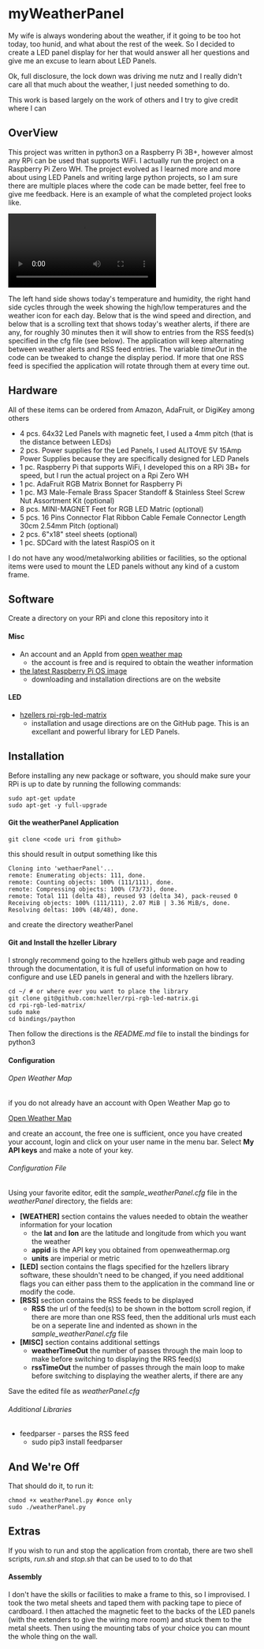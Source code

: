 myWeatherPanel
============

My wife is always wondering about the weather, if it going to be too hot today, too hunid, and what about the rest of the week. So I decided to create a LED panel display for her that would answer all her questions and give me an excuse to learn about LED Panels.

Ok, full disclosure, the lock down was driving me nutz and I really didn't care all that much about the weather, I just needed something to do.

This work is based largely on the work of others and I try to give credit where I can


OverView
--------

This project was written in python3 on a Raspberry Pi 3B+, however almost any RPi can be used that supports WiFi. I actually run the project on a Raspberry Pi Zero WH. The project evolved as I learned more and more about using LED Panels and writing large python projects, so I am sure there are multiple places where the code can be made better, feel free to give me feedback. Here is an example of what the completed project looks like.


![Figure 1!](/images/20210215_102659.mp4)

The left hand side shows today's temperature and humidity, the right hand side cycles through the week showing the high/low temperatures and the weather icon for each day. Below that is the wind speed and direction, and below that is a scrolling text that shows today's weather alerts, if there are any, for roughly 30 minutes then it will show to entries from the RSS feed(s) specified in the cfg file (see below).
The application will keep alternating between weather alerts and RSS feed entries. The variable *timeOut* in the code can be tweaked to change the display period. If more that one RSS feed is specified the application will rotate through them at every time out.

## Hardware


All of these items can be ordered from Amazon, AdaFruit, or DigiKey among others

- 4 pcs. 64x32 Led Panels with magnetic feet, I used a 4mm pitch (that is the distance between LEDs)
- 2 pcs. Power supplies for the Led Panels, I used ALITOVE 5V 15Amp Power Supplies because they are specifically designed for LED Panels
- 1 pc. Raspberry Pi that supports WiFi, I developed this on a RPi 3B+ for speed, but I run the actual project on a Rpi Zero WH
- 1 pc. AdaFruit RGB Matrix Bonnet for Raspberry Pi
- 1 pc. M3 Male-Female Brass Spacer Standoff & Stainless Steel Screw Nut Assortment Kit (optional)
- 8 pcs. MINI-MAGNET Feet for RGB LED Matric (optional)
- 5 pcs. 16 Pins Connector Flat Ribbon Cable Female Connector Length 30cm 2.54mm Pitch (optional)
- 2 pcs. 6"x18" steel sheets (optional)
- 1 pc. SDCard with the latest RaspiOS on it 

I do not have any wood/metalworking abilities or facilities, so the optional items were used to mount the LED panels without any kind of a custom frame. 

## Software

Create a directory on your RPi and clone this repository into it

	
#### Misc
- An account and an AppId from [open weather map](openweathermap.org)
	-  the account is free and is required to obtain the weather information
- [the latest Raspberry Pi OS image](www.raspberrypi.org/software/operating-systems)
	- downloading and installation directions are on the website
#### LED
- [hzellers rpi-rgb-led-matrix](github.com/hzeller/rpi-rgb-led-matrix) 
	- installation and usage directions are on the GitHub page. This is an excellant and powerful library for LED Panels.



## Installation
Before installing any new package or software, you should make sure your RPi is up to date by running the following commands:

	sudo apt-get update
    sudo apt-get -y full-upgrade
   
#### Git the weatherPanel Application

	git clone <code uri from github>
    
this should result in output something like this
	
    Cloning into 'wethaerPanel'...
	remote: Enumerating objects: 111, done.
	remote: Counting objects: 100% (111/111), done.
	remote: Compressing objects: 100% (73/73), done.
	remote: Total 111 (delta 48), reused 93 (delta 34), pack-reused 0
	Receiving objects: 100% (111/111), 2.07 MiB | 3.36 MiB/s, done.
	Resolving deltas: 100% (48/48), done.
and create the directory weatherPanel

#### Git and Install the hzeller Library
I strongly recommend going to the hzellers github web page and reading through the documentation, it is full of useful information on how to configure and use LED panels in general and with the hzellers library.

	cd ~/ # or where ever you want to place the library
    git clone git@github.com:hzeller/rpi-rgb-led-matrix.gi
    cd rpi-rgb-led-matrix/
	sudo make
    cd bindings/paython
   
Then follow the directions is the *README.md* file to install the bindings for python3


#### Configuration

###### Open Weather Map
if you do not already have an account with Open Weather Map go to 

[Open Weather Map](openweathermap.org)

and create an account, the free one is sufficient, once you have created your account, login and click on your user name in the menu bar. Select **My API keys** and make a note of your key.

###### Configuration File

Using your favorite editor, edit the *sample_weatherPanel.cfg* file in the *weatherPanel* directory, the fields are:
- **[WEATHER]** section contains the values needed to obtain the weather information for your location
	- the **lat** and **lon** are the latitude and longitude from which you want the weather
	- **appid** is the API key you obtained from openweathermap.org
	- **units** are imperial or metric
- **[LED]** section contains the flags specified for the hzellers library software, these shouldn't need to be changed, if you need additional flags you can either pass them to the application in the command line or modify the code.
- **[RSS]** section contains the RSS feeds to be displayed
	- **RSS** the url of the feed(s) to be shown in the bottom scroll region, if there are more than one RSS feed, then the additional urls must each be on a seperate line and indented as shown in the *sample_weatherPanel.cfg* file
- **[MISC]** section contains additional settings
	- **weatherTimeOut** the number of passes through the main loop to make before switching to displaying the RRS feed(s)
	- **rssTimeOut** the number of passes through the main loop to make before switching to displaying the weather alerts, if there are any

Save the edited file as *weatherPanel.cfg*

###### Additional Libraries

- feedparser - parses the RSS feed
	- sudo pip3 install feedparser

## And We're Off

That should do it, to run it:

    chmod +x weatherPanel.py #once only
    sudo ./weatherPanel.py

## Extras
If you wish to run and stop the application from crontab, there are two shell scripts, *run.sh* and *stop.sh* that can be used to to do that 

#### Assembly
I don't have the skills or facilities to make a frame to this, so I improvised. I took the two metal sheets and taped them with packing tape to piece of cardboard. I then attached the magnetic feet to the backs of the LED panels (with the extenders to give the wiring more room) and stuck them to the metal sheets. Then using the mounting tabs of your choice you can mount the whole thing on the wall. 
    